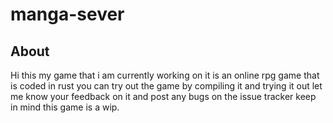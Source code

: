 # manga-sever

## About

Hi this my game that i am currently working on it is an online rpg game that is coded in rust  you can try out the game by compiling it and trying it out let me know your feedback on it and post any bugs on the issue tracker keep in mind this game is a wip.
